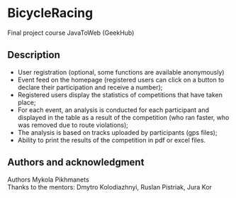 # BicycleRacing

Final project course JavaToWeb (GeekHub) 

## Description

- User registration (optional, some functions are available anonymously)  
- Event feed on the homepage (registered users can click on a button to declare their participation and receive a number);  
- Registered users display the statistics of competitions that have taken place;  
- For each event, an analysis is conducted for each participant and displayed in the table as a result of the competition (who ran faster, who was removed due to route violations);  
- The analysis is based on tracks uploaded by participants (gps files);  
- Ability to print the results of the competition in pdf or excel files.

## Authors and acknowledgment

Authors Mykola Pikhmanets  
Thanks to the mentors: Dmytro Kolodiazhnyi, Ruslan Pistriak, Jura Kor